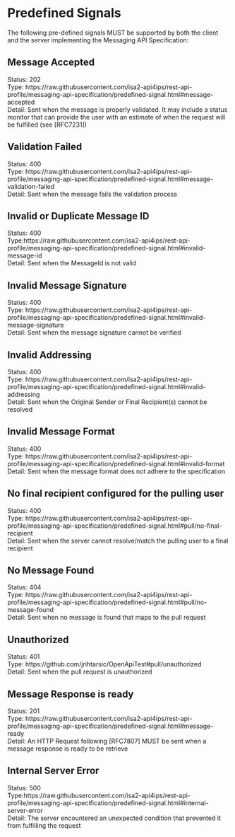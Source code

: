  <h1>Predefined Signals</h1>
The following pre-defined signals MUST be supported by both the client and the server implementing the Messaging API Specification:
<h2 id="message-accepted">Message Accepted</h2>
Status: 202<BR/>
Type: https://raw.githubusercontent.com/isa2-api4ips/rest-api-profile/messaging-api-specification/predefined-signal.html#message-accepted<BR/>
Detail: Sent when the message is properly validated. It may include a status monitor that can provide the user with an
estimate of when the request will be fulfilled (see [RFC7231])<BR/>

<h2 id="message-validation-failed">Validation Failed</h2>
Status: 400<BR/>
Type: https://raw.githubusercontent.com/isa2-api4ips/rest-api-profile/messaging-api-specification/predefined-signal.html#message-validation-failed<BR/>
Detail: Sent when the message fails the validation process<BR/>

<h2 id="invalid-message-id">Invalid or Duplicate Message ID</h2>
Status: 400<BR/>
Type:https://raw.githubusercontent.com/isa2-api4ips/rest-api-profile/messaging-api-specification/predefined-signal.html#invalid-message-id<BR/>
Detail: Sent when the MessageId is not valid<BR/>

<h2 id="invalid-message-signature">Invalid Message Signature</h2>
Status: 400<BR/>
Type: https://raw.githubusercontent.com/isa2-api4ips/rest-api-profile/messaging-api-specification/predefined-signal.html#invalid-message-signature<BR/>
Detail: Sent when the message signature cannot be verified<BR/>

<h2 id="invalid-addressing">Invalid Addressing</h2>
Status: 400<BR/>
Type: https://raw.githubusercontent.com/isa2-api4ips/rest-api-profile/messaging-api-specification/predefined-signal.html#invalid-addressing<BR/>
Detail: Sent when the Original Sender or Final Recipient(s) cannot be resolved<BR/>

<h2 id="invalid-format">Invalid Message Format</h2>
Status: 400<BR/>
Type: https://raw.githubusercontent.com/isa2-api4ips/rest-api-profile/messaging-api-specification/predefined-signal.html#invalid-format<BR/>
Detail: Sent when the message format does not adhere to the specification<BR/>

<h2 id="no-final-recipient">No final recipient configured for the pulling user</h2>
Status: 400<BR/>
Type: https://raw.githubusercontent.com/isa2-api4ips/rest-api-profile/messaging-api-specification/predefined-signal.html#pull/no-final-recipient<BR/>
Detail: Sent when the server cannot resolve/match the pulling user to a final recipient<BR/>

<h2 id="no-message-found">No Message Found</h2>
Status: 404<BR/>
Type: https://raw.githubusercontent.com/isa2-api4ips/rest-api-profile/messaging-api-specification/predefined-signal.html#pull/no-message-found<BR/>
Detail: Sent when no message is found that maps to the pull request<BR/>

<h2 id="pull/unauthorized">Unauthorized</h2>
Status: 401<BR/>
Type: https://github.com/jrihtarsic/OpenApiTest#pull/unauthorized <BR/>
Detail: Sent when the pull request is unauthorized<BR/>

<h2 id="message-ready">Message Response is ready</h2>
Status: 201<BR/>
Type: https://raw.githubusercontent.com/isa2-api4ips/rest-api-profile/messaging-api-specification/predefined-signal.html#message-ready<BR/>
Detail: An HTTP Request following [RFC7807] MUST be sent when a message response is ready to be retrieve<BR/>

<h2 id="internal-server-error">Internal Server Error</h2>
Status: 500<BR/>
Type:https://raw.githubusercontent.com/isa2-api4ips/rest-api-profile/messaging-api-specification/predefined-signal.html#internal-server-error<BR/>
Detail: The server encountered an unexpected condition that prevented it from fulfilling the request<BR/>

